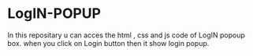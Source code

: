 # LogIN-POPUP
In this repositary u can acces the html , css and js code of LogIN popoup box.
when you click on Login button then it show login popup.

